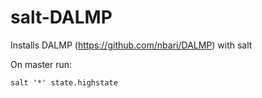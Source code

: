 salt-DALMP
==========

Installs DALMP (https://github.com/nbari/DALMP) with salt


On master run:

    salt '*' state.highstate
